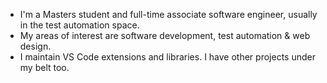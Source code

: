 - I'm a Masters student and full-time associate software engineer, usually in the test automation space.
- My areas of interest are software development, test automation & web design.
- I maintain VS Code extensions and libraries. I have other projects under my belt too.

